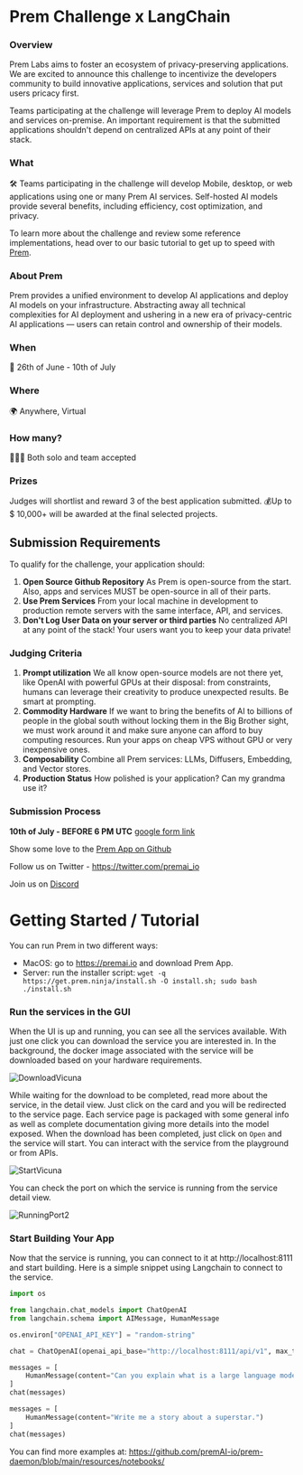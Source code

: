 # Prem Challenge x LangChain

### Overview

Prem Labs aims to foster an ecosystem of privacy-preserving applications. We are excited to announce this challenge to incentivize the developers community to build innovative applications, services and solution that put users pricacy first. 

Teams participating at the challenge  will leverage Prem to deploy AI models and services on-premise. An important requirement is that the submitted applications shouldn't depend on centralized APIs at any point of their stack. 

### What

🛠 Teams participating in the challenge will develop Mobile, desktop, or web applications using one or many Prem AI services. Self-hosted AI models provide several benefits, including efficiency, cost optimization, and privacy.

To learn more about the challenge and review some reference implementations, head over to our basic tutorial to get up to speed with [Prem](README.md#getting-started--tutorial).

### About Prem

Prem provides a unified environment to develop AI applications and deploy AI models on your infrastructure. Abstracting away all technical complexities for AI deployment and ushering in a new era of privacy-centric AI applications — users can retain control and ownership of their models.

### When

📆 26th of June - 10th of July

### Where

🌍 Anywhere, Virtual

### How many?

🚶🚶🚶 Both solo and team accepted

### Prizes

Judges will shortlist and reward 3 of the best application submitted. 
💰Up to $ 10,000+ will be awarded at the final selected projects.

## Submission Requirements

To qualify for the challenge, your application should: 

1. **Open Source Github Repository** As Prem is open-source from the start. Also, apps and services MUST be open-source in all of their parts.
2. **Use Prem Services** From your local machine in development to production remote servers with the same interface, API, and services.
3. **Don't Log User Data on your server or third parties** No centralized API at any point of the stack! Your users want you to keep your data private!

### Judging Criteria

1. **Prompt utilization** We all know open-source models are not there yet, like OpenAI with powerful GPUs at their disposal: from constraints, humans can leverage their
creativity to produce unexpected results. Be smart at prompting.
2. **Commodity Hardware** If we want to bring the benefits of AI to billions of people in the global south without locking them in the Big Brother sight, we must work around it and make sure anyone can afford to buy computing resources. Run your apps on cheap VPS without GPU or very inexpensive ones.
3. **Composability** Combine all Prem services: LLMs, Diffusers, Embedding, and Vector stores.
4. **Production Status** How polished is your application? Can my grandma use it?

### Submission Process

**10th of July - BEFORE 6 PM UTC** [google form link](https://forms.gle/SHpQE1JtdSJAwo9S8)

Show some love to the [Prem App on Github](https://github.com/premAI-io/prem-app)

Follow us on Twitter - https://twitter.com/premai_io

Join us on [Discord](https://discord.com/invite/kpKk6vYVAn)

# Getting Started / Tutorial

You can run Prem in two different ways:

- MacOS: go to https://premai.io and download Prem App.
- Server: run the installer script: `wget -q https://get.prem.ninja/install.sh -O install.sh; sudo bash ./install.sh`

### Run the services in the GUI

When the UI is up and running, you can see all the services available. With just one click you can download the service you are interested in. In the background, the docker image associated with the service will be downloaded based on your hardware requirements. 

![DownloadVicuna](https://github.com/premAI-io/llms-in-production-hackathon/assets/29598954/eb711c2a-2f67-46ad-af9f-b4afa05fcd12)

While waiting for the download to be completed, read more about the service, in the detail view. Just click on the card and you will be redirected to the service page. Each service page is packaged with some general info as well as complete documentation giving more details into the model exposed. When the download has been completed, just click on `Open` and the service will start. You can interact with the service from the playground or from APIs.

![StartVicuna](https://github.com/premAI-io/llms-in-production-hackathon/assets/29598954/3e225284-6e72-47be-b394-7956ee19cfc6)

You can check the port on which the service is running from the service detail view.

![RunningPort2](https://github.com/premAI-io/llms-in-production-hackathon/assets/29598954/e0fb120e-37cd-41e8-8329-ab8a38724308)

### Start Building Your App

Now that the service is running, you can connect to it at http://localhost:8111 and start building. Here is a simple snippet using Langchain to connect to the service.

```python
import os

from langchain.chat_models import ChatOpenAI
from langchain.schema import AIMessage, HumanMessage

os.environ["OPENAI_API_KEY"] = "random-string"

chat = ChatOpenAI(openai_api_base="http://localhost:8111/api/v1", max_tokens=128)

messages = [
    HumanMessage(content="Can you explain what is a large language model?")
]
chat(messages)

messages = [
    HumanMessage(content="Write me a story about a superstar.")
]
chat(messages)
```

You can find more examples at: https://github.com/premAI-io/prem-daemon/blob/main/resources/notebooks/
